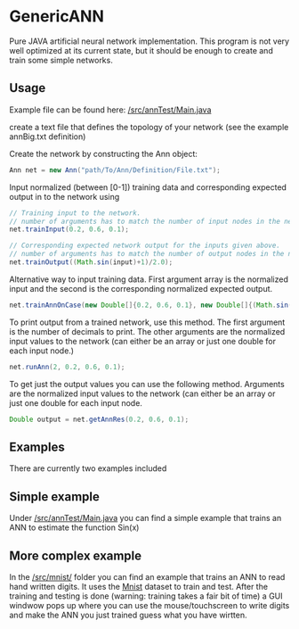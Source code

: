 # GenericANN
Pure JAVA artificial neural network implementation.
This program is not very well optimized at its current state, but it should be enough to create and train some simple networks.


## Usage

Example file can be found here: [/src/annTest/Main.java](/src/annTest/Main.java)

create a text file that defines the topology of your network (see the example annBig.txt definition)

Create the network by constructing the Ann object:
```java
Ann net = new Ann("path/To/Ann/Definition/File.txt");
```

Input normalized (between [0-1]) training data and corresponding expected output in to the network using
```java
// Training input to the network.
// number of arguments has to match the number of input nodes in the network
net.trainInput(0.2, 0.6, 0.1); 

// Corresponding expected network output for the inputs given above.
// number of arguments has to match the number of output nodes in the network
net.trainOutput((Math.sin(input)+1)/2.0); 	
```	

Alternative way to input training data. 
First argument array is the normalized input and the second is the corresponding normalized expected output.

```java
net.trainAnnOnCase(new Double[]{0.2, 0.6, 0.1}, new Double[]{(Math.sin(input)+1)/2.0});	
```	

To print output from a trained network, use this method.
The first argument is the number of decimals to print. 
The other arguments are the normalized input values to the network (can either be an array or just one double for each input node.)
```java
net.runAnn(2, 0.2, 0.6, 0.1);
```	

To get just the output values you can use the following method.
Arguments are the normalized input values to the network (can either be an array or just one double for each input node.
```java
Double output = net.getAnnRes(0.2, 0.6, 0.1);
```	

## Examples

There are currently two examples included

## Simple example

Under [/src/annTest/Main.java](/src/annTest/Main.java) you can find a simple example that trains an ANN to estimate the function Sin(x)

## More complex example

In the  [/src/mnist/](/src/mnist/) folder you can find an example that trains an ANN to read hand written digits. 
It uses the [Mnist](http://yann.lecun.com/exdb/mnist/) dataset to train and test. After the training and testing is done (warning: training takes a fair bit of time) a GUI windwow pops up where you can use the mouse/touchscreen to write digits and make the ANN you just trained guess what you have wirtten.



